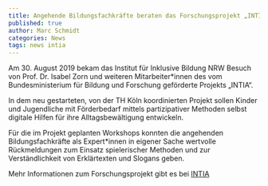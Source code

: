 ```yaml
---
title: Angehende Bildungsfachkräfte beraten das Forschungsprojekt „INTIA“
published: true
author: Marc Schmidt
categories: News
tags: news intia
---
```


Am 30. August 2019 bekam das Institut für Inklusive Bildung NRW Besuch von Prof. Dr. Isabel Zorn und weiteren Mitarbeiter*innen des vom Bundesministerium für Bildung und Forschung geförderte Projekts „INTIA“.

In dem neu gestarteten, von der TH Köln koordinierten Projekt sollen Kinder und Jugendliche mit Förderbedarf mittels partizipativer Methoden selbst digitale Hilfen für ihre Alltagsbewältigung entwickeln.

Für die im Projekt geplanten Workshops konnten die angehenden Bildungsfachkräfte als Expert*innen in eigener Sache wertvolle Rückmeldungen zum Einsatz spielerischer Methoden und zur Verständlichkeit von Erklärtexten und Slogans geben.

Mehr Informationen zum Forschungsprojekt gibt es bei [INTIA](https://dites.web.th-koeln.de/forschung/projekte/intia/)